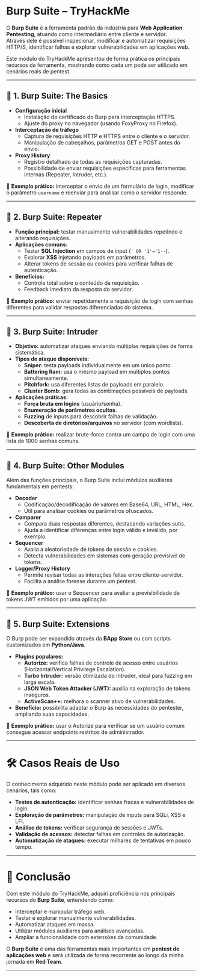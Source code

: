 # Burp Suite – TryHackMe

O **Burp Suite** é a ferramenta padrão da indústria para **Web Application Pentesting**, atuando como intermediário entre cliente e servidor.  
Através dele é possível inspecionar, modificar e automatizar requisições HTTP/S, identificar falhas e explorar vulnerabilidades em aplicações web.  

Este módulo do TryHackMe apresentou de forma prática os principais recursos da ferramenta, mostrando como cada um pode ser utilizado em cenários reais de pentest.

---

## 🔹 1. Burp Suite: The Basics
- **Configuração inicial**
  - Instalação do certificado do Burp para interceptação HTTPS.
  - Ajuste do proxy no navegador (usando FoxyProxy no Firefox).
- **Interceptação de tráfego**
  - Captura de requisições HTTP e HTTPS entre o cliente e o servidor.
  - Manipulação de cabeçalhos, parâmetros GET e POST antes do envio.
- **Proxy History**
  - Registro detalhado de todas as requisições capturadas.
  - Possibilidade de enviar requisições específicas para ferramentas internas (Repeater, Intruder, etc.).

📌 **Exemplo prático:** interceptar o envio de um formulário de login, modificar o parâmetro `username` e reenviar para analisar como o servidor responde.

---

## 🔹 2. Burp Suite: Repeater
- **Função principal:** testar manualmente vulnerabilidades repetindo e alterando requisições.  
- **Aplicações comuns:**
  - Testar **SQL Injection** em campos de input (`' OR '1'='1--`).
  - Explorar **XSS** injetando payloads em parâmetros.
  - Alterar tokens de sessão ou cookies para verificar falhas de autenticação.
- **Benefícios:**
  - Controle total sobre o conteúdo da requisição.
  - Feedback imediato da resposta do servidor.

📌 **Exemplo prático:** enviar repetidamente a requisição de login com senhas diferentes para validar respostas diferenciadas do sistema.

---

## 🔹 3. Burp Suite: Intruder
- **Objetivo:** automatizar ataques enviando múltiplas requisições de forma sistemática.  
- **Tipos de ataque disponíveis:**
  - **Sniper:** testa payloads individualmente em um único ponto.
  - **Battering Ram:** usa o mesmo payload em múltiplos pontos simultaneamente.
  - **Pitchfork:** usa diferentes listas de payloads em paralelo.
  - **Cluster Bomb:** gera todas as combinações possíveis de payloads.
- **Aplicações práticas:**
  - **Força bruta em logins** (usuário/senha).
  - **Enumeração de parâmetros ocultos**.
  - **Fuzzing** de inputs para descobrir falhas de validação.
  - **Descoberta de diretórios/arquivos** no servidor (com wordlists).

📌 **Exemplo prático:** realizar brute-force contra um campo de login com uma lista de 1000 senhas comuns.

---

## 🔹 4. Burp Suite: Other Modules
Além das funções principais, o Burp Suite inclui módulos auxiliares fundamentais em pentests:

- **Decoder**
  - Codificação/decodificação de valores em Base64, URL, HTML, Hex.
  - Útil para analisar cookies ou parâmetros ofuscados.
- **Comparer**
  - Compara duas respostas diferentes, destacando variações sutis.
  - Ajuda a identificar diferenças entre login válido e inválido, por exemplo.
- **Sequencer**
  - Avalia a aleatoriedade de tokens de sessão e cookies.
  - Detecta vulnerabilidades em sistemas com geração previsível de tokens.
- **Logger/Proxy History**
  - Permite revisar todas as interações feitas entre cliente-servidor.
  - Facilita a análise forense durante um pentest.

📌 **Exemplo prático:** usar o Sequencer para avaliar a previsibilidade de tokens JWT emitidos por uma aplicação.

---

## 🔹 5. Burp Suite: Extensions
O Burp pode ser expandido através da **BApp Store** ou com scripts customizados em **Python/Java**.

- **Plugins populares:**
  - **Autorize:** verifica falhas de controle de acesso entre usuários (Horizontal/Vertical Privilege Escalation).
  - **Turbo Intruder:** versão otimizada do Intruder, ideal para fuzzing em larga escala.
  - **JSON Web Token Attacker (JWT):** auxilia na exploração de tokens inseguros.
  - **ActiveScan++:** melhora o scanner ativo de vulnerabilidades.
- **Benefício:** possibilita adaptar o Burp às necessidades do pentester, ampliando suas capacidades.

📌 **Exemplo prático:** usar o Autorize para verificar se um usuário comum consegue acessar endpoints restritos de administrador.

---

# 🛠️ Casos Reais de Uso
O conhecimento adquirido neste módulo pode ser aplicado em diversos cenários, tais como:
- **Testes de autenticação:** identificar senhas fracas e vulnerabilidades de login.
- **Exploração de parâmetros:** manipulação de inputs para SQLi, XSS e LFI.
- **Análise de tokens:** verificar segurança de sessões e JWTs.
- **Validação de acessos:** detectar falhas em controles de autorização.
- **Automatização de ataques:** executar milhares de tentativas em pouco tempo.

---

# 📌 Conclusão
Com este módulo do TryHackMe, adquiri proficiência nos principais recursos do **Burp Suite**, entendendo como:
- Interceptar e manipular tráfego web.  
- Testar e explorar manualmente vulnerabilidades.  
- Automatizar ataques em massa.  
- Utilizar módulos auxiliares para análises avançadas.  
- Ampliar a funcionalidade com extensões da comunidade.  

O **Burp Suite** é uma das ferramentas mais importantes em **pentest de aplicações web** e será utilizada de forma recorrente ao longo da minha jornada em **Red Team**.  

---
